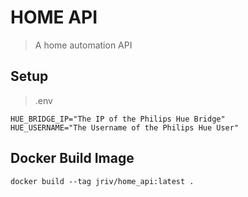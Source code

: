 # HOME API
> A home automation API

## Setup
> .env
```
HUE_BRIDGE_IP="The IP of the Philips Hue Bridge"
HUE_USERNAME="The Username of the Philips Hue User"
```

## Docker Build Image
```
docker build --tag jriv/home_api:latest .
```